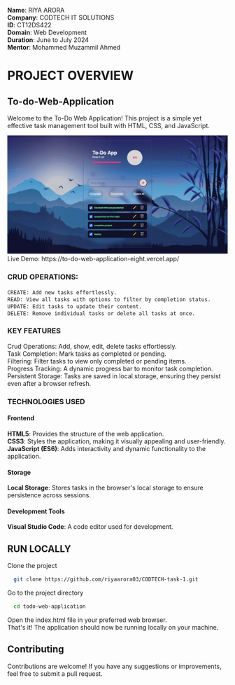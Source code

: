 **Name**: RIYA ARORA   
**Company**: CODTECH IT SOLUTIONS   
**ID**: CT12DS422     
**Domain**: Web Development   
**Duration**: June to July 2024    
**Mentor**: Mohammed Muzammil Ahmed  


# PROJECT OVERVIEW

## To-do-Web-Application
Welcome to the To-Do Web Application! This project is a simple yet effective task management tool built with HTML, CSS, and JavaScript.

<img width="1438" alt="image" src="https://github.com/riyaarora03/CODTECH-task-1/blob/a7b262018864376ec2181f5ce8d97d0af967abf7/screenshot.png">
Live Demo: https://to-do-web-application-eight.vercel.app/

### CRUD OPERATIONS:
    CREATE: Add new tasks effortlessly.
    READ: View all tasks with options to filter by completion status.
    UPDATE: Edit tasks to update their content.
    DELETE: Remove individual tasks or delete all tasks at once. 

### KEY FEATURES
Crud Operations: Add, show, edit, delete tasks effortlessly.   
Task Completion: Mark tasks as completed or pending.      
Filtering: Filter tasks to view only completed or pending items.   
Progress Tracking: A dynamic progress bar to monitor task completion.   
Persistent Storage: Tasks are saved in local storage, ensuring they persist even after a browser refresh.

### TECHNOLOGIES USED
#### Frontend
**HTML5**: Provides the structure of the web application.   
**CSS3**: Styles the application, making it visually appealing and user-friendly.   
**JavaScript (ES6)**: Adds interactivity and dynamic functionality to the application.   

#### Storage
**Local Storage**: Stores tasks in the browser's local storage to ensure persistence across sessions.   

#### Development Tools
**Visual Studio Code**: A code editor used for development.   

## RUN LOCALLY
Clone the project

```bash
  git clone https://github.com/riyaarora03/CODTECH-task-1.git
```

Go to the project directory

```bash
  cd todo-web-application
```
Open the index.html file in your preferred web browser.   
That's it! The application should now be running locally on your machine.

## Contributing
Contributions are welcome! If you have any suggestions or improvements, feel free to submit a pull request.
